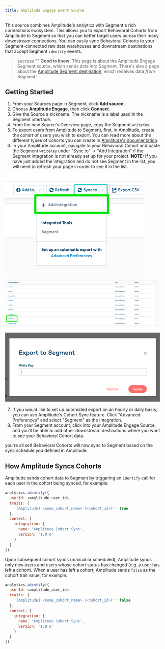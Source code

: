 ```yaml
---
title: Amplitude Engage Event Source
---
```


This source combines Amplitude's analytics with Segment's rich connections
ecosystem. This allows you to export Behavioral Cohorts from Amplitude to
Segment so that you can better target users across their many downstream
connections. You can easily sync Behavioral Cohorts to your
Segment-connected raw data warehouses and downstream destinations that accept
Segment `identify` events.

> success ""
> **Good to know**: This page is about the Amplitude Engage Segment source, which sends data _into_ Segment. There's also a page about the [Amplitude Segment destination](/docs/connections/destinations/catalog/amplitude/), which receives data _from_ Segment!

## Getting Started
 1. From your Sources page in Segment, click **Add source**.
 2. Choose **Amplitude Engage**, then click **Connect**.
 3. Give the Source a nickname. The nickname is a label used in the Segment interface.
 4. From the new Source's Overview page, copy the Segment `writeKey`.
 5. To export users from Amplitude to Segment, first, in Amplitude, create the
    cohort of users you wish to export. You can read more about the different
    types of cohorts you can create in [Amplitude's documentation](https://amplitude.zendesk.com/hc/en-us/articles/231881448-Behavioral-Cohorts).
 6. In your Amplitude account, navigate to your Behavioral Cohort and
    paste the Segment `writeKey` under "Sync to" -> "Add Integration" if the
    Segment integration is not already set up for your project. **NOTE:** If you
     have just added the integration and do not see Segment in the list, you
    will need to refresh your page in order to see it
    in the list.

![Enable syncing to Segment](images/amplitude-add-integration.png)

![Select Segment](images/amplitude-connect-segment.png)

![Add your Segment writeKey](images/amplitude-segment-writekey.png)

 7. If you would like to set up automated export on an hourly or daily basis,
    you can use Amplitude's Cohort Sync feature. Click "Advanced Preferences"
    and select "Segment" as the integration.
 8. From your Segment account, click into your Amplitude Engage Source, and
     you'll be able to add other downstream destinations where you want to see
     your Behavioral Cohort data.

you're all set! Behavioral Cohorts will now sync to Segment based on the sync
schedule you defined in Amplitude.

## How Amplitude Syncs Cohorts

Amplitude sends cohort data to Segment by triggering an `identify` call for
each user in the cohort being synced, for example:

```js
analytics.identify({
  userId: <amplitude_user_id>,
  traits: {
    '[Amplitude] <some_cohort_name> (<cohort_id>)': true
  },
  context: {
    integration: {
      name: 'Amplitude Cohort Sync',
      version: '1.0.0'
    }
  }
})
```

Upon subsequent cohort syncs (manual or scheduled), Amplitude syncs only new
users and users whose cohort status has changed (e.g. a user has left a
cohort). When a user has left a cohort, Amplitude sends `false` as the cohort
trait value, for example:

```js
analytics.identify({
  userId: <amplitude_user_id>,
  traits: {
    '[Amplitude] <some_cohort_name> (<cohort_id>)': false
  },
  context: {
    integration: {
      name: 'Amplitude Cohort Sync',
      version: '1.0.0'
    }
  }
})
```
